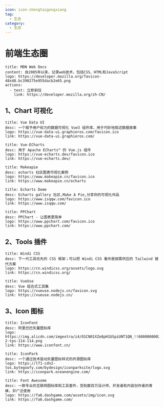 ```yaml
---
icon: icon-shengtaigongxiang
tag:
  - 生态
category:
  - 生态
---
```


# 前端生态圈

```component VPBanner
title: MDN Web Docs
content: 自2005年以来，记录web技术，包括CSS、HTML和JavaScript
logo: https://developer.mozilla.org/favicon-48x48.bc390275e955dacb2e65.png
actions:
  - text: 立即前往
    link: https://developer.mozilla.org/zh-CN/
```

## 1、Chart 可视化

```component VPCard
title: Vue Data UI
desc: 一个赋予用户权力的数据可视化 Vue3 组件库，用于巧妙地叙述数据故事
logo: https://vue-data-ui.graphieros.com/favicon.ico
link: https://vue-data-ui.graphieros.com/
```

```component VPCard
title: Vue-ECharts
desc: 用于 Apache ECharts™ 的 Vue.js 组件
logo: https://vue-echarts.dev/favicon.ico
link: https://vue-echarts.dev/
```

```component VPCard
title: Makeapie
desc: echarts 社区图表可视化案例
logo: https://www.makeapie.cn/favicon.ico
link: https://www.makeapie.cn/echarts
```

```component VPCard
title: Echarts Dome
desc: Echarts gallery 社区,Make A Pie,分享你的可视化作品
logo: https://www.isqqw.com/favicon.ico
link: https://www.isqqw.com/
```

```component VPCard
title: PPChart
desc: PPChart - 让图表更简单
logo: https://www.ppchart.com/favicon.ico
link: https://www.ppchart.com/
```

## 2、Tools 插件

```component VPCard
title: Windi CSS
desc: 下一代工具优先的 CSS 框架；可以把 Windi CSS 看作是按需供应的 Tailwind 替代方案
logo: https://cn.windicss.org/assets/logo.svg
link: https://cn.windicss.org/
```

```component VPCard
title: VueUse
desc: Vue 组合式工具集
logo: https://vueuse.nodejs.cn/favicon.svg
link: https://vueuse.nodejs.cn/
```

## 3、Icon 图标

```component VPCard
title: IconFont
desc: 阿里巴巴矢量图标库
logo: https://img.alicdn.com/imgextra/i4/O1CN01XZe8pH1USpiUNT1QN_!!6000000002517-2-tps-114-114.png
link: https://www.iconfont.cn/
```

```component VPCard
title: IconPark
desc: 一个通过技术驱动矢量图标样式的开源图标库
logo: https://lf1-cdn2-tos.bytegoofy.com/bydesign/iconparksite/logo.svg
link: https://iconpark.oceanengine.com/
```

```component VPCard
title: Font Awesome
desc: 一款专业的互联网图标库和工具套件，受到数百万设计师、开发者和内容创作者的青睐，并广泛使用
logo: https://fa6.dashgame.com/assets/img/icon.svg
link: https://fa6.dashgame.com/
```
